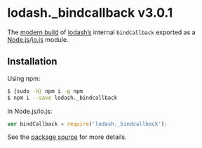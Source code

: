 # lodash._bindcallback v3.0.1

The [modern build](https://github.com/lodash/lodash/wiki/Build-Differences) of [lodash’s](https://lodash.com/) internal `bindCallback` exported as a [Node.js](https://nodejs.org/)/[io.js](https://iojs.org/) module.

## Installation

Using npm:

```bash
$ {sudo -H} npm i -g npm
$ npm i --save lodash._bindcallback
```

In Node.js/io.js:

```js
var bindCallback = require('lodash._bindcallback');
```

See the [package source](https://github.com/lodash/lodash/blob/3.0.1-npm-packages/lodash._bindcallback) for more details.
